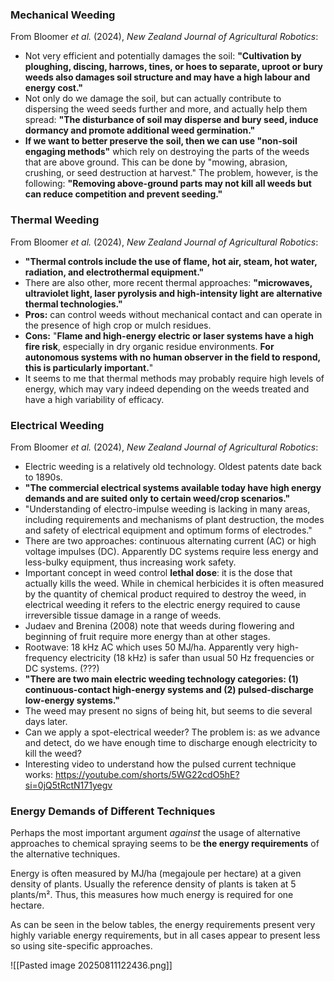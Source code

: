 ### Mechanical Weeding

From Bloomer *et al.* (2024), *New Zealand Journal of Agricultural Robotics*: 
- Not very efficient and potentially damages the soil: **"Cultivation by ploughing, discing, harrows, tines, or hoes to separate, uproot or bury weeds also damages soil structure and may have a high labour and energy cost."**
- Not only do we damage the soil, but can actually contribute to dispersing the weed seeds further and more, and actually help them spread: **"The disturbance of soil may disperse and bury seed, induce dormancy and promote additional weed germination."**
- **If we want to better preserve the soil, then we can use "non-soil engaging methods"** which rely on destroying the parts of the weeds that are above ground. This can be done by "mowing, abrasion, crushing, or seed destruction at harvest." The problem, however, is the following: **"Removing above-ground parts may not kill all weeds but can reduce competition and prevent seeding."**

### Thermal Weeding

From Bloomer *et al.* (2024), *New Zealand Journal of Agricultural Robotics*: 
- **"Thermal controls include the use of flame, hot air, steam, hot water, radiation, and electrothermal equipment."**
- There are also other, more recent thermal approaches: **"microwaves, ultraviolet light, laser pyrolysis and high-intensity light are alternative thermal technologies."** 
- **Pros:** can control weeds without mechanical contact and can operate in the presence of high crop or mulch residues.
- **Cons:** "**Flame and high-energy electric or laser systems have a high fire risk**, especially in dry organic residue environments. **For autonomous systems with no human observer in the field to respond, this is particularly important.**"
- It seems to me that thermal methods may probably require high levels of energy, which may vary indeed depending on the weeds treated and have a high variability of efficacy. 

### Electrical Weeding

From Bloomer *et al.* (2024), *New Zealand Journal of Agricultural Robotics*: 
- Electric weeding is a relatively old technology. Oldest patents date back to 1890s.
- **"The commercial electrical systems available today have high energy demands and are suited only to certain weed/crop scenarios."** 
- "Understanding of electro-impulse weeding is lacking in many areas, including requirements and mechanisms of plant destruction, the modes and safety of electrical equipment and optimum forms of electrodes."
- There are two approaches: continuous alternating current (AC) or high voltage impulses (DC). Apparently DC systems require less energy and less-bulky equipment, thus increasing work safety. 
- Important concept in weed control **lethal dose**: it is the dose that actually kills the weed. While in chemical herbicides it is often measured by the quantity of chemical product required to destroy the weed, in electrical weeding it refers to the electric energy required to cause irreversible tissue damage in a range of weeds.
- Judaev and Brenina (2008) note that weeds during flowering and beginning of fruit require more energy than at other stages.
- Rootwave: 18 kHz AC which uses 50 MJ/ha. Apparently very high-frequency electricity (18 kHz) is safer than usual 50 Hz frequencies or DC systems. (???)
- **"There are two main electric weeding technology categories: (1) continuous-contact high-energy systems and (2) pulsed-discharge low-energy systems."** 
- The weed may present no signs of being hit, but seems to die several days later.
- Can we apply a spot-electrical weeder? The problem is: as we advance and detect, do we have enough time to discharge enough electricity to kill the weed?
- Interesting video to understand how the pulsed current technique works: https://youtube.com/shorts/5WG22cdO5hE?si=0jQ5tRctN171yegv

### Energy Demands of Different Techniques
Perhaps the most important argument *against* the usage of alternative approaches to chemical spraying seems to be **the energy requirements** of the alternative techniques.

Energy is often measured by MJ/ha (megajoule per hectare) at a given density of plants. Usually the reference density of plants is taken at 5 plants/m². Thus, this measures how much energy is required for one hectare.

As can be seen in the below tables, the energy requirements present very highly variable energy requirements, but in all cases appear to present less so using site-specific approaches. 

![[Pasted image 20250811122436.png]]
